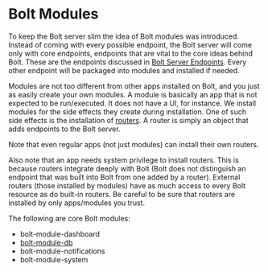 # Bolt Modules

To keep the Bolt server slim the idea of Bolt modules was introduced. Instead of coming with every possible endpoint, the Bolt server will come only with core endpoints, endpoints that are vital to the core ideas behind Bolt. These are the endpoints discussed in [Bolt Server Endpoints](/bolt-server-endpoints.md). Every other endpoint will be packaged into modules and installed if needed.

Modules are not too different from other apps installed on Bolt, and you just as easily create your own modules. A module is basically an app that is not expected to be run/executed. It does not have a UI, for instance. We install modules for the side effects they create during installation. One of such side effects is the installation of [routers](/routers.md). A router is simply an object that adds endpoints to the Bolt server.

Note that even regular apps \(not just modules\) can install their own routers.

Also note that an app needs system privilege to install routers. This is because routers integrate deeply with Bolt \(Bolt does not distinguish an endpoint that was built into Bolt from one added by a router\). External routers \(those installed by modules\) have as much access to every Bolt resource as do built-in routers. Be careful to be sure that routers are installed by only apps/modules you trust.

The following are core Bolt modules:

* bolt-module-dashboard
* [bolt-module-db](/bolt-module-db.md)
* bolt-module-notifications
* bolt-module-system



